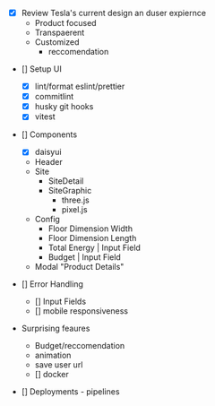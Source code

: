 - [x] Review Tesla's current design an duser expiernce
  - Product focused
  - Transpaerent
  - Customized
    - reccomendation
- [] Setup UI

  - [x] lint/format eslint/prettier
  - [x] commitlint
  - [x] husky git hooks
  - [x] vitest

- [] Components

  - [x] daisyui
  - Header
  - Site
    - SiteDetail
    - SiteGraphic
      - three.js
      - pixel.js
  - Config
    - Floor Dimension Width
    - Floor Dimension Length
    - Total Energy | Input Field
    - Budget | Input Field
  - Modal "Product Details"

- [] Error Handling

  - [] Input Fields
  - [] mobile responsiveness

- Surprising feaures

  - Budget/reccomendation
  - animation
  - save user url
  - [] docker

- [] Deployments - pipelines
